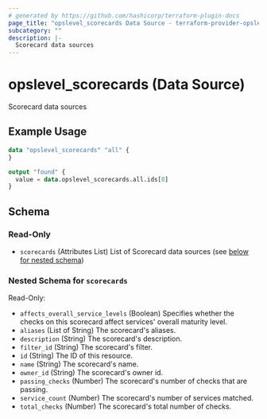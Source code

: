```yaml
---
# generated by https://github.com/hashicorp/terraform-plugin-docs
page_title: "opslevel_scorecards Data Source - terraform-provider-opslevel"
subcategory: ""
description: |-
  Scorecard data sources
---
```


# opslevel_scorecards (Data Source)

Scorecard data sources

## Example Usage

```terraform
data "opslevel_scorecards" "all" {
}

output "found" {
  value = data.opslevel_scorecards.all.ids[0]
}
```

<!-- schema generated by tfplugindocs -->
## Schema

### Read-Only

- `scorecards` (Attributes List) List of Scorecard data sources (see [below for nested schema](#nestedatt--scorecards))

<a id="nestedatt--scorecards"></a>
### Nested Schema for `scorecards`

Read-Only:

- `affects_overall_service_levels` (Boolean) Specifies whether the checks on this scorecard affect services' overall maturity level.
- `aliases` (List of String) The scorecard's aliases.
- `description` (String) The scorecard's description.
- `filter_id` (String) The scorecard's filter.
- `id` (String) The ID of this resource.
- `name` (String) The scorecard's name.
- `owner_id` (String) The scorecard's owner id.
- `passing_checks` (Number) The scorecard's number of checks that are passing.
- `service_count` (Number) The scorecard's number of services matched.
- `total_checks` (Number) The scorecard's total number of checks.


